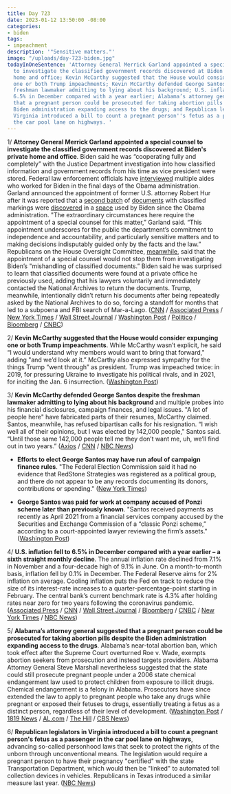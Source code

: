 ```yaml
---
title: Day 723
date: 2023-01-12 13:50:00 -08:00
categories:
- biden
tags:
- impeachment
description: '"Sensitive matters."'
image: "/uploads/day-723-biden.jpg"
todayInOneSentence: 'Attorney General Merrick Garland appointed a special counsel
  to investigate the classified government records discovered at Biden''s private
  home and office; Kevin McCarthy suggested that the House would consider expunging
  one or both Trump impeachments; Kevin McCarthy defended George Santos despite the
  freshman lawmaker admitting to lying about his background; U.S. inflation fell to
  6.5% in December compared with a year earlier; Alabama’s attorney general suggested
  that a pregnant person could be prosecuted for taking abortion pills despite the
  Biden administration expanding access to the drugs; and Republican legislators in
  Virginia introduced a bill to count a pregnant person''s fetus as a passenger in
  the car pool lane on highways. '
---
```


1/ **Attorney General Merrick Garland appointed a special counsel to investigate the classified government records discovered at Biden's private home and office**. Biden said he was “cooperating fully and completely” with the Justice Department investigation into how classified information and government records from his time as vice president were stored. Federal law enforcement officials have [interviewed](https://www.nbcnews.com/politics/white-house/multiple-biden-aides-interviewed-federal-law-enforcement-classified-do-rcna65526) multiple aides who worked for Biden in the final days of the Obama administration. Garland announced the appointment of former U.S. attorney Robert Hur after it was reported that a [second batch](https://www.cnn.com/2023/01/11/politics/biden-classified-documents/index.html) of [documents](https://abcnews.go.com/Politics/classified-documents-found-bidens-wilmington-home-garage-white/story?id=96390141) with classified markings were [discovered](https://www.nytimes.com/2023/01/11/us/politics/biden-classified-documents.html) in a [space](https://www.politico.com/news/2023/01/12/additional-documents-marked-classified-found-in-bidens-wilmington-garage-00077680) used by Biden since the Obama administration. "The extraordinary circumstances here require the appointment of a special counsel for this matter,” Garland said. “This appointment underscores for the public the department’s commitment to independence and accountability, and particularly sensitive matters and to making decisions indisputably guided only by the facts and the law.” Republicans on the House Oversight Committee, [meanwhile](https://www.cnn.com/politics/live-news/garland-attorney-general-statement-01-12-23/h_75302bf978c6b54f1e36d5016594dce2), said that the appointment of a special counsel would not stop them from investigating Biden’s "mishandling of classified documents.” Biden said he was surprised to learn that classified documents were found at a private office he previously used, adding that his lawyers voluntarily and immediately contacted the National Archives to return the documents. Trump, meanwhile, intentionally didn’t return his documents after being repeatedly asked by the National Archives to do so, forcing a standoff for months that led to a subpoena and FBI search of Mar-a-Lago. ([CNN](https://www.cnn.com/2023/01/12/politics/joe-biden-classified-documents-counsels-office/) / [Associated Press](https://apnews.com/article/classified-documents-biden-home-wilmington-33479d12c7cf0a822adb2f44c32b88fd) / [New York Times](https://www.nytimes.com/live/2023/01/12/us/biden-classified-documents) / [Wall Street Journal](https://www.wsj.com/articles/additional-classified-documents-found-at-bidens-wilmington-residence-11673537918?mod=djemalertNEWS) / [Washington Post](https://www.washingtonpost.com/national-security/2023/01/12/biden-classified-documents-wilmington/) / [Politico](https://www.politico.com/news/2023/01/12/special-counsel-biden-classified-documents-00077734) / [Bloomberg](https://www.bloomberg.com/news/articles/2023-01-12/merrick-garland-considering-special-counsel-appointment-in-biden-documents-probe?srnd=premium&sref=MIBMEEoj) / [CNBC](https://www.cnbc.com/2023/01/12/special-counsel-named-to-probe-classified-records-found-at-bidens-private-home-and-office.html))

2/ **Kevin McCarthy suggested that the House would consider expunging one or both Trump impeachments**. While McCarthy wasn’t explicit, he said “I would understand why members would want to bring that forward," adding "and we’d look at it.” McCarthy also expressed sympathy for the things Trump “went through” as president. Trump was impeached twice: in 2019, for pressuring Ukraine to investigate his political rivals, and in 2021, for inciting the Jan. 6 insurrection. ([Washington Post](https://www.washingtonpost.com/politics/2023/01/12/trump-impeachment-mccarthy-house-republicans/))

3/ **Kevin McCarthy defended George Santos despite the freshman lawmaker admitting to lying about his background** and multiple probes into his financial disclosures, campaign finances, and legal issues. "A lot of people here" have fabricated parts of their resumes, McCarthy claimed. Santos, meanwhile, has refused bipartisan calls for his resignation. “I wish well all of their opinions, but I was elected by 142,000 people,” Santos said. “Until those same 142,000 people tell me they don’t want me, uh, we’ll find out in two years.” ([Axios](https://www.axios.com/2023/01/12/santos-mccarthy-gop-resignation) / [CNN](https://www.cnn.com/2023/01/12/politics/george-santos-calls-to-resign/index.html) / [NBC News](https://www.nbcnews.com/politics/congress/rep-george-santos-says-resign-142-people-ask-rcna65522))

* **Efforts to elect George Santos may have run afoul of campaign finance rules**. "The Federal Election Commission said it had no evidence that RedStone Strategies was registered as a political group, and there do not appear to be any records documenting its donors, contributions or spending." ([New York Times](https://www.nytimes.com/2023/01/12/nyregion/george-santos-donors-fund-raising.html))

* **George Santos was paid for work at company accused of Ponzi scheme later than previously known**. "Santos received payments as recently as April 2021 from a financial services company accused by the Securities and Exchange Commission of a “classic Ponzi scheme,” according to a court-appointed lawyer reviewing the firm’s assets." ([Washington Post](https://www.washingtonpost.com/investigations/2023/01/11/george-santos-harbor-city-capital/))

4/ **U.S. inflation fell to 6.5% in December compared with a year earlier – a sixth straight monthly decline**. The annual inflation rate declined from 7.1% in November and a four-decade high of 9.1% in June. On a month-to-month basis, inflation fell by 0.1% in December. The Federal Reserve aims for 2% inflation on average. Cooling inflation puts the Fed on track to reduce the size of its interest-rate increases to a quarter-percentage-point starting in February. The central bank’s current benchmark rate is 4.3% after holding rates near zero for two years following the coronavirus pandemic. ([Associated Press](https://apnews.com/article/december-2022-inflation-report-72bb938a443ab0500bd72d23f62214ad) / [CNN](https://www.cnn.com/2023/01/12/economy/cpi-inflation-report-december) / [Wall Street Journal](https://www.wsj.com/articles/inflation-report-tees-up-likely-quarter-point-fed-rate-rise-in-february-11673535597) / [Bloomberg](https://www.bloomberg.com/news/articles/2023-01-12/fed-on-track-for-rate-hike-downshift-after-cool-inflation-data-lctajyci?srnd=premium&sref=MIBMEEoj) / [CNBC](https://www.cnbc.com/2023/01/12/consumer-prices-fell-0point1percent-in-december-in-line-with-economists-expectations.html) / [New York Times](https://www.nytimes.com/live/2023/01/12/business/december-cpi-inflation-report) / [NBC News](https://www.nbcnews.com/business/economy/inflation-rate-december-2022-usa-interest-rate-hikes-analysis-rcna64914))

5/ **Alabama’s attorney general suggested that a pregnant person could be prosecuted for taking abortion pills despite the Biden administration expanding access to the drugs**. Alabama’s near-total abortion ban, which took effect after the Supreme Court overturned Roe v. Wade, exempts abortion seekers from prosecution and instead targets providers. Alabama Attorney General Steve Marshall nevertheless suggested that the state could still prosecute pregnant people under a 2006 state chemical endangerment law used to protect children from exposure to illicit drugs. Chemical endangerment is a felony in Alabama. Prosecutors have since extended the law to apply to pregnant people who take any drugs while pregnant or exposed their fetuses to drugs, essentially treating a fetus as a distinct person, regardless of their level of development. ([Washington Post](https://www.washingtonpost.com/nation/2023/01/11/alabama-abortion-pills-prosecution/) / [1819 News](https://1819news.com/news/item/self-managed-abortions-could-still-bring-criminal-prosecution-under-child-chemical-endagerment-laws) / [AL.com](https://www.al.com/news/2023/01/women-can-be-prosecuted-for-taking-abortion-pills-says-alabama-attorney-general.html) / [The Hill](https://thehill.com/policy/healthcare/3809346-alabama-ag-says-women-could-be-prosecuted-for-taking-abortion-pills/) / [CBS News](https://www.cbsnews.com/news/abortion-pills-alabama-prosecution-steve-marshall/))

6/ **Republican legislators in Virginia introduced a bill to count a pregnant person's fetus as a passenger in the car pool lane on highways**, advancing so-called personhood laws that seek to protect the rights of the unborn through unconventional means. The legislation would require a pregnant person to have their pregnancy "certified" with the state Transportation Department, which would then be "linked" to automated toll collection devices in vehicles. Republicans in Texas introduced a similar measure last year. ([NBC News](https://www.nbcnews.com/politics/politics-news/virginia-bill-count-fetus-car-passenger-hov-lanes-rcna65298))